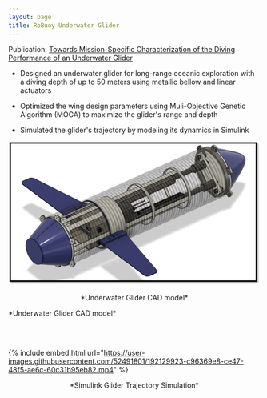 ```yaml
---
layout: page
title: RoBuoy Underwater Glider
---
```


Publication: [Towards Mission-Specific Characterization of the Diving Performance of an Underwater Glider](https://ieeexplore.ieee.org/document/9775285)

- Designed an underwater glider for long-range oceanic exploration with a diving depth of up to 50 meters using metallic bellow and linear actuators

- Optimized the wing design parameters using Muli-Objective Genetic Algorithm (MOGA) to maximize the glider's range and depth

- Simulated the glider's trajectory by modeling its dynamics in Simulink 


![stairs_photo](/assets/3dCAD.png) 
<p style="text-align: center;"> *Underwater Glider CAD model* </p>
*Underwater Glider CAD model*

<br /> <br />

{% include embed.html url="https://user-images.githubusercontent.com/52491801/192129923-c96369e8-ce47-48f5-ae6c-60c31b95eb82.mp4" %}
<p style="text-align: center;"> *Simulink Glider Trajectory Simulation* </p>
